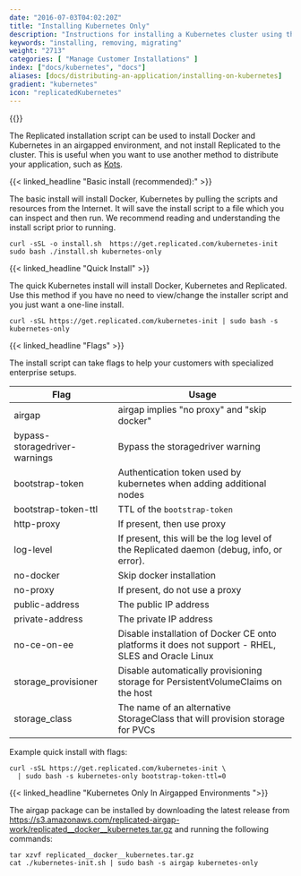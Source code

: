 ```yaml
---
date: "2016-07-03T04:02:20Z"
title: "Installing Kubernetes Only"
description: "Instructions for installing a Kubernetes cluster using the Replicated installation script."
keywords: "installing, removing, migrating"
weight: "2713"
categories: [ "Manage Customer Installations" ]
index: ["docs/kubernetes", "docs"]
aliases: [docs/distributing-an-application/installing-on-kubernetes]
gradient: "kubernetes"
icon: "replicatedKubernetes"
---
```


{{<legacynotice>}}

The Replicated installation script can be used to install Docker and Kubernetes in an airgapped environment, and not install Replicated to the cluster. This is useful when you want to use another method to distribute your application, such as [Kots](https://kots.io/kotsadm).

{{< linked_headline "Basic install (recommended):" >}}

The basic install will install Docker, Kubernetes by pulling the scripts and resources from the Internet. It will save the install script to a file which you can inspect and then run. We recommend reading and understanding the install script prior to running.

```shell
curl -sSL -o install.sh  https://get.replicated.com/kubernetes-init
sudo bash ./install.sh kubernetes-only
```

{{< linked_headline "Quick Install" >}}

The quick Kubernetes install will install Docker, Kubernetes and Replicated. Use this method if you have no need to view/change the installer script and you just want a one-line install.

```shell
curl -sSL https://get.replicated.com/kubernetes-init | sudo bash -s kubernetes-only
```

{{< linked_headline "Flags" >}}

The install script can take flags to help your customers with specialized enterprise setups.

| Flag                          | Usage                                                                                              |
| ----------------------------- | -------------------------------------------------------------------------------------------------- |
| airgap                        | airgap implies "no proxy" and "skip docker"                                                        |
| bypass-storagedriver-warnings | Bypass the storagedriver warning                                                                   |
| bootstrap-token               | Authentication token used by kubernetes when adding additional nodes                               |
| bootstrap-token-ttl           | TTL of the `bootstrap-token`                                                                       |
| http-proxy                    | If present, then use proxy                                                                         |
| log-level                     | If present, this will be the log level of the Replicated daemon (debug, info, or error).           |
| no-docker                     | Skip docker installation                                                                           |
| no-proxy                      | If present, do not use a proxy                                                                     |
| public-address                | The public IP address                                                                              |
| private-address               | The private IP address                                                                             |
| no-ce-on-ee                   | Disable installation of Docker CE onto platforms it does not support - RHEL, SLES and Oracle Linux |
| storage_provisioner		| Disable automatically provisioning storage for PersistentVolumeClaims on the host				     |
| storage_class			| The name of an alternative StorageClass that will provision storage for PVCs                       |

Example quick install with flags:

```shell
curl -sSL https://get.replicated.com/kubernetes-init \
  | sudo bash -s kubernetes-only bootstrap-token-ttl=0
```

{{< linked_headline "Kubernetes Only In Airgapped Environments ">}}

The airgap package can be installed by downloading the latest release from https://s3.amazonaws.com/replicated-airgap-work/replicated__docker__kubernetes.tar.gz and running the following commands:


```shell
tar xzvf replicated__docker__kubernetes.tar.gz
cat ./kubernetes-init.sh | sudo bash -s airgap kubernetes-only
```
